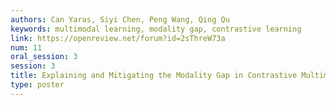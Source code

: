 ```yaml
---
authors: Can Yaras, Siyi Chen, Peng Wang, Qing Qu
keywords: multimodal learning, modality gap, contrastive learning
link: https://openreview.net/forum?id=2sThreW73a
num: 11
oral_session: 3
session: 3
title: Explaining and Mitigating the Modality Gap in Contrastive Multimodal Learning
type: poster
---
```

